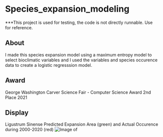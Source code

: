 # Species_expansion_modeling
 ***This project is used for testing, the code is not directly runnable. Use for reference.

## About
I made this species expansion model using a maximum entropy model to select bioclimatic variables and I used the variables and species occurence data to create a logistic regresssion model.

## Award
George Washington Carver Science Fair - Computer Science Award 2nd Place 2021

## Display
Ligustrum Sinense Predicted Expansion Area (green) and Actual Occurence during 2000-2020 (red)
![Image of ](https://octodex.github.com/images/yaktocat.png)
